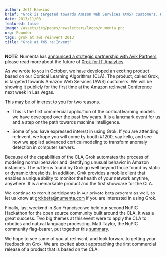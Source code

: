 ```yaml
---
author: Jeff Hawkins
brief: "Grok is targeted towards Amazon Web Services (AWS) customers. We will be showing it publicly for the first time at the Amazon re:Invent conference next week in Las Vegas."
date: 2013/11/08
featured: false
image: /assets/img/pages/newsletters/logos/numenta.png
org: Founder
tags: grok at aws reinvent 2013
title: "Grok at AWS re:Invent"
---
```


**NOTE:** Numenta has [announced a strategic partnership with Avik Partners](/press/numenta-announces-licensing-of-grok-for-it-to-avik-partners.html),
please read more about the future of
[Grok for IT Analytics](http://grokstream.com).

As we wrote to you in October, we have developed an exciting product based on
our Cortical Learning Algorithms (CLA). The product, called Grok, is targeted
towards Amazon Web Services (AWS) customers. We will be showing it publicly for
the first time at the
[Amazon re:Invent Conference](http://reinvent.awsevents.com/)
next week in Las Vegas.

This may be of interest to you for two reasons.

* This is the first commercial application of the cortical learning models we
  have developed over the past few years. It is a landmark event for us and
  a step on the path towards machine intelligence.

* Some of you have expressed interest in using Grok. If you are attending
  re:Invent, we hope you will come by booth #1200, say hello, and see how we
  applied advanced cortical modeling to transform anomaly detection in computer
  servers.

Because of the capabilities of the CLA, Grok automates the process of
modeling normal behavior and identifying unusual behavior in Amazon
instances. The patterns found by Grok go well beyond those found by static
or dynamic thresholds. In addition, Grok provides a mobile client that
enables a unique ability to monitor the health of your network anytime,
anywhere. It is a remarkable product and the first showcase for the CLA.

We continue to recruit participants in our private beta program as well, so let
us know at <a href="mailto:grokbeta@numenta.com">grokbeta@numenta.com</a> if you
are interested in using Grok.

Finally, last weekend in San Francisco we held our second NuPIC Hackathon for
the open source community built around the CLA. It was a great
success. Two big themes at this event were to apply the CLA to robotics
and natural language processing. Matt Taylor, the NuPIC community
flag-bearer, put together this
<a href="http://numenta.org/blog/2013/11/06/2013-fall-hackathon-outcome.html">summary</a>.

We hope to see some of you at re:Invent, and look forward to getting your
feedback on Grok. We are excited about approaching the first commercial
release of a product that is based on the CLA.
